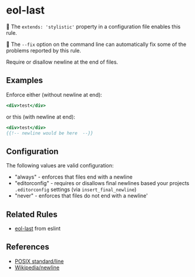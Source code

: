 # eol-last

:nail_care: The `extends: 'stylistic'` property in a configuration file enables this rule.

:wrench: The `--fix` option on the command line can automatically fix some of the problems reported by this rule.

Require or disallow newline at the end of files.

## Examples

Enforce either (without newline at end):

```hbs
<div>test</div>
```

or this (with newline at end):

```hbs
<div>test</div>
{{!-- newline would be here  --}}
```

## Configuration

The following values are valid configuration:

* "always" - enforces that files end with a newline
* "editorconfig" - requires or disallows final newlines based your projects `.editorconfig` settings (via `insert_final_newline`)
* "never" - enforces that files do not end with a newline'

## Related Rules

* [eol-last](https://eslint.org/docs/rules/eol-last) from eslint

## References

* [POSIX standard/line](https://pubs.opengroup.org/onlinepubs/9699919799/basedefs/V1_chap03.html#tag_03_206)
* [Wikipedia/newline](https://en.wikipedia.org/wiki/Newline#Interpretation)
